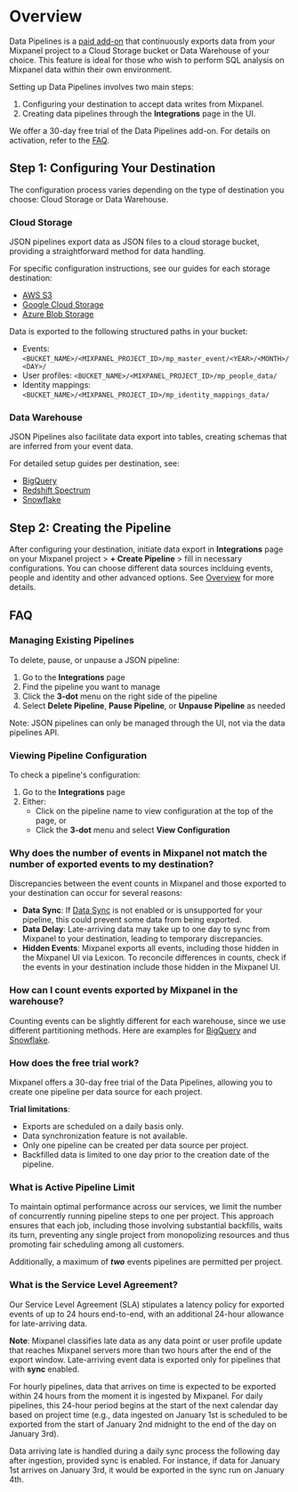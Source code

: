 # Overview

Data Pipelines is a [paid add-on](https://mixpanel.com/pricing) that continuously exports data from your Mixpanel project to a Cloud Storage bucket or Data Warehouse of your choice. This feature is ideal for those who wish to perform SQL analysis on Mixpanel data within their own environment.

Setting up Data Pipelines involves two main steps:

1. Configuring your destination to accept data writes from Mixpanel.
2. Creating data pipelines through the **Integrations** page in the UI.

We offer a 30-day free trial of the Data Pipelines add-on. For details on activation, refer to the [FAQ](#how-does-the-free-trial-work).

## Step 1: Configuring Your Destination

The configuration process varies depending on the type of destination you choose: Cloud Storage or Data Warehouse.

### Cloud Storage

JSON pipelines export data as JSON files to a cloud storage bucket, providing a straightforward method for data handling.

For specific configuration instructions, see our guides for each storage destination:

- [AWS S3](/docs/json-pipelines/integrations/aws-s3)
- [Google Cloud Storage](/docs/json-pipelines/integrations/gcp-gcs)
- [Azure Blob Storage](/docs/json-pipelines/integrations/azure-blob-storage)

Data is exported to the following structured paths in your bucket:

- Events: `<BUCKET_NAME>/<MIXPANEL_PROJECT_ID>/mp_master_event/<YEAR>/<MONTH>/<DAY>/`
- User profiles: `<BUCKET_NAME>/<MIXPANEL_PROJECT_ID>/mp_people_data/`
- Identity mappings: `<BUCKET_NAME>/<MIXPANEL_PROJECT_ID>/mp_identity_mappings_data/`

### Data Warehouse

JSON Pipelines also facilitate data export into tables, creating schemas that are inferred from your event data.

For detailed setup guides per destination, see:

- [BigQuery](/docs/json-pipelines/integrations/bigquery)
- [Redshift Spectrum](/docs/json-pipelines/integrations/redshift-spectrum)
- [Snowflake](/docs/json-pipelines/integrations/snowflake)

## Step 2: Creating the Pipeline

After configuring your destination, initiate data export in **Integrations** page on your Mixpanel project > **+ Create Pipeline** > fill in necessary configurations. You can choose different data sources inclduing events, people and identity and other advanced options. See [Overview](/docs/json-pipelines/json-pipelines) for more details.

## FAQ

### Managing Existing Pipelines

To delete, pause, or unpause a JSON pipeline:

1. Go to the **Integrations** page
2. Find the pipeline you want to manage
3. Click the **3-dot** menu on the right side of the pipeline
4. Select **Delete Pipeline**, **Pause Pipeline**, or **Unpause Pipeline** as needed

Note: JSON pipelines can only be managed through the UI, not via the data pipelines API.

### Viewing Pipeline Configuration

To check a pipeline's configuration:

1. Go to the **Integrations** page
2. Either:
   - Click on the pipeline name to view configuration at the top of the page, or
   - Click the **3-dot** menu and select **View Configuration**

### Why does the number of events in Mixpanel not match the number of exported events to my destination?

Discrepancies between the event counts in Mixpanel and those exported to your destination can occur for several reasons:

- **Data Sync**: If [Data Sync](/docs/json-pipelines/json-pipelines#data-sync) is not enabled or is unsupported for your pipeline, this could prevent some data from being exported.
- **Data Delay**: Late-arriving data may take up to one day to sync from Mixpanel to your destination, leading to temporary discrepancies.
- **Hidden Events**: Mixpanel exports all events, including those hidden in the Mixpanel UI via Lexicon. To reconcile differences in counts, check if the events in your destination include those hidden in the Mixpanel UI.

### How can I count events exported by Mixpanel in the warehouse?

Counting events can be slightly different for each warehouse, since we use different partitioning methods. Here are examples for [BigQuery](/docs/json-pipelines/integrations/bigquery#get-the-number-of-events-each-day) and [Snowflake](/docs/json-pipelines/integrations/snowflake#get-the-number-of-events-each-day).

### How does the free trial work?

Mixpanel offers a 30-day free trial of the Data Pipelines, allowing you to create one pipeline per data source for each project.

**Trial limitations**:

- Exports are scheduled on a daily basis only.
- Data synchronization feature is not available.
- Only one pipeline can be created per data source per project.
- Backfilled data is limited to one day prior to the creation date of the pipeline.

### What is Active Pipeline Limit

To maintain optimal performance across our services, we limit the number of concurrently running pipeline steps to one per project. This approach ensures that each job, including those involving substantial backfills, waits its turn, preventing any single project from monopolizing resources and thus promoting fair scheduling among all customers.

Additionally, a maximum of **_two_** events pipelines are permitted per project.

### What is the Service Level Agreement?

Our Service Level Agreement (SLA) stipulates a latency policy for exported events of up to 24 hours end-to-end, with an additional 24-hour allowance for late-arriving data.

**Note**: Mixpanel classifies late data as any data point or user profile update that reaches Mixpanel servers more than two hours after the end of the export window. Late-arriving event data is exported only for pipelines that with **sync** enabled.

For hourly pipelines, data that arrives on time is expected to be exported within 24 hours from the moment it is ingested by Mixpanel. For daily pipelines, this 24-hour period begins at the start of the next calendar day based on project time (e.g., data ingested on January 1st is scheduled to be exported from the start of January 2nd midnight to the end of the day on January 3rd).

Data arriving late is handled during a daily sync process the following day after ingestion, provided sync is enabled. For instance, if data for January 1st arrives on January 3rd, it would be exported in the sync run on January 4th.
